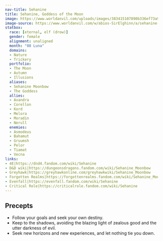 ```yaml
---
nav-title: Sehanine
title: Sehanine, Goddess of the Moon
image: https://www.worldanvil.com/uploads/images/383415107890b336ef73a9263553b858.jpg
image-source: https://www.worldanvil.com/w/abios-SirElghinn/a/sehanine-moonbow-article
statbox:
  race: [eternal, elf (drow)]
  gender: female
  alignment: unaligned
  month: "08 Luna"
  domains:
  - Nature
  - Trickery
  portfolio:
  - The Moon
  - Autumn
  - Illusions
  aliases:
  - Sehanine Moonbow
  - The Goddess
  allies:
  - Avandra
  - Corellon
  - Kord
  - Melora
  - Moradin
  - Nerull
  enemies:
  - Asmodeus
  - Bahamut
  - Gruumsh
  - Pelor
  - Tiamat
  - Vecna
links:
- 4E|https://dnd4.fandom.com/wiki/Sehanine
- D&D wiki|https://dungeonsdragons.fandom.com/wiki/Sehanine_Moonbow
- Greyhawk|https://greyhawkonline.com/greyhawkwiki/Sehanine_Moonbow
- Forgotten Realms|https://forgottenrealms.fandom.com/wiki/Sehanine_Moonbow
- Evenfall|https://evenfall.fandom.com/wiki/Sehanine
- Critical Role|https://criticalrole.fandom.com/wiki/Sehanine
---
```


## Precepts

* Follow your goals and seek your own destiny.
* Keep to the shadows, avoiding the blazing light of zealous good and the utter darkness of evil.
* Seek new horizons and new experiences, and let nothing tie you down.
